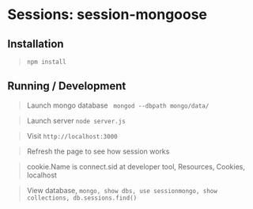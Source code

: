Sessions: session-mongoose
=================

## Installation

> `npm install`

## Running / Development

> Launch mongo database ` mongod --dbpath mongo/data/`

> Launch server `node server.js`

> Visit `http://localhost:3000`

> Refresh the page to see how session works

> cookie.Name is connect.sid at developer tool, Resources, Cookies, localhost

> View database, `mongo, show dbs, use sessionmongo, show collections, db.sessions.find()`
